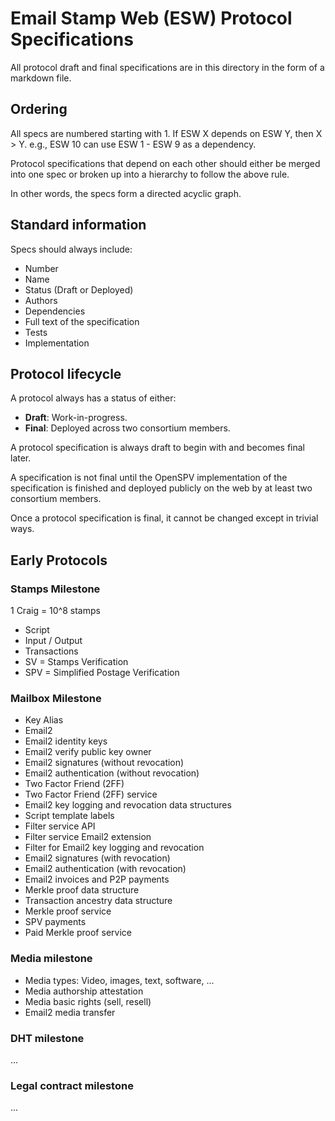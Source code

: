 Email Stamp Web (ESW) Protocol Specifications
=============================================

All protocol draft and final specifications are in this directory in the form of
a markdown file.

Ordering
--------

All specs are numbered starting with 1. If ESW X depends on ESW Y, then X > Y.
e.g., ESW 10 can use ESW 1 - ESW 9 as a dependency.

Protocol specifications that depend on each other should either be merged into
one spec or broken up into a hierarchy to follow the above rule.

In other words, the specs form a directed acyclic graph.

Standard information
--------------------

Specs should always include:
- Number
- Name
- Status (Draft or Deployed)
- Authors
- Dependencies
- Full text of the specification
- Tests
- Implementation

Protocol lifecycle
------------------

A protocol always has a status of either:

- **Draft**: Work-in-progress.
- **Final**: Deployed across two consortium members.

A protocol specification is always draft to begin with and becomes final later.

A specification is not final until the OpenSPV implementation of the
specification is finished and deployed publicly on the web by at least two
consortium members.

Once a protocol specification is final, it cannot be changed except in trivial
ways.

Early Protocols
---------------

### Stamps Milestone

1 Craig = 10^8 stamps

* Script
* Input / Output
* Transactions
* SV = Stamps Verification
* SPV = Simplified Postage Verification

### Mailbox Milestone

* Key Alias
* Email2
* Email2 identity keys
* Email2 verify public key owner
* Email2 signatures (without revocation)
* Email2 authentication (without revocation)
* Two Factor Friend (2FF)
* Two Factor Friend (2FF) service
* Email2 key logging and revocation data structures
* Script template labels
* Filter service API
* Filter service Email2 extension
* Filter for Email2 key logging and revocation
* Email2 signatures (with revocation)
* Email2 authentication (with revocation)
* Email2 invoices and P2P payments
* Merkle proof data structure
* Transaction ancestry data structure
* Merkle proof service
* SPV payments
* Paid Merkle proof service

### Media milestone

* Media types: Video, images, text, software, ...
* Media authorship attestation
* Media basic rights (sell, resell)
* Email2 media transfer

### DHT milestone

...

### Legal contract milestone

...